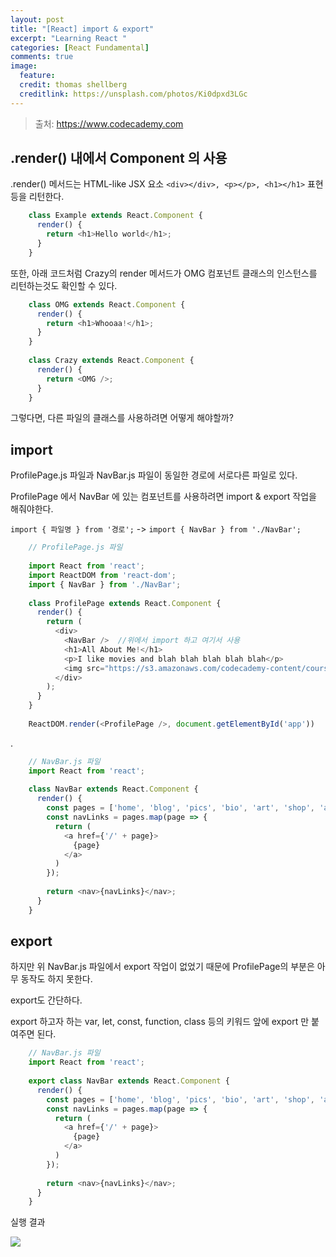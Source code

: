 ```yaml
---
layout: post
title: "[React] import & export"
excerpt: "Learning React "
categories: [React Fundamental]
comments: true
image:
  feature:
  credit: thomas shellberg
  creditlink: https://unsplash.com/photos/Ki0dpxd3LGc
---
```


>출처: https://www.codecademy.com

## .render() 내에서 Component 의 사용  

.render() 메서드는 HTML-like JSX 요소 `<div></div>, <p></p>, <h1></h1>` 표현 등을 리턴한다.

```javascript
    class Example extends React.Component {
      render() {
        return <h1>Hello world</h1>;
      }
    }
```

또한, 아래 코드처럼 Crazy의 render 메서드가 OMG 컴포넌트 클래스의 인스턴스를 리턴하는것도 확인할 수 있다.

```javascript
    class OMG extends React.Component {
      render() {
        return <h1>Whooaa!</h1>;
      }
    }
    
    class Crazy extends React.Component {
      render() {
        return <OMG />;
      }
    }
```



그렇다면, 다른 파일의 클래스를 사용하려면 어떻게 해야할까?

## import

ProfilePage.js 파일과 NavBar.js 파일이 동일한 경로에 서로다른 파일로 있다.

ProfilePage 에서 NavBar 에 있는 컴포넌트를 사용하려면 import & export 작업을 해줘야한다.

`import { 파일명 } from '경로';`  ->  `import { NavBar } from './NavBar';`

```javascript
    // ProfilePage.js 파일
    
    import React from 'react';
    import ReactDOM from 'react-dom';
    import { NavBar } from './NavBar';
    
    class ProfilePage extends React.Component {
      render() {
        return (
          <div>
    		<NavBar />  //위에서 import 하고 여기서 사용 
            <h1>All About Me!</h1>
            <p>I like movies and blah blah blah blah blah</p>
            <img src="https://s3.amazonaws.com/codecademy-content/courses/React/react_photo-monkeyselfie.jpg" />
          </div>
        );
      }
    }
    
    ReactDOM.render(<ProfilePage />, document.getElementById('app'))
```
.
```javascript
    // NavBar.js 파일
    import React from 'react';
    
    class NavBar extends React.Component {
      render() {
        const pages = ['home', 'blog', 'pics', 'bio', 'art', 'shop', 'about', 'contact'];
        const navLinks = pages.map(page => {
          return (
            <a href={'/' + page}>
              {page}
            </a>
          )
        });
    
        return <nav>{navLinks}</nav>;
      }
    }
```

## export

하지만 위 NavBar.js 파일에서 export 작업이 없었기 때문에 ProfilePage의 <NavBar /> 부분은 아무 동작도 하지 못한다.

export도 간단하다. 

export 하고자 하는 var, let, const, function, class 등의 키워드 앞에 export 만 붙여주면 된다.

```javascript
    // NavBar.js 파일
    import React from 'react';
    
    export class NavBar extends React.Component {
      render() {
        const pages = ['home', 'blog', 'pics', 'bio', 'art', 'shop', 'about', 'contact'];
        const navLinks = pages.map(page => {
          return (
            <a href={'/' + page}>
              {page}
            </a>
          )
        });
    
        return <nav>{navLinks}</nav>;
      }
    }

```


실행 결과

<img src='https://cdn-images-1.medium.com/max/1200/1*-oGVuYnNHV1NGavWGWSgtA.png'>
